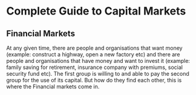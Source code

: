 # Complete Guide to Capital Markets

## Financial Markets

At any given time, there are people and organisations that want money (example: construct a highway, open a new factory etc) and there are people and organisations that have money and want to invest it (example: family saving for retirement, insurance company with premiums, social security fund etc). 
The first group is willing to and able to pay the second group for the use of its capital. But how do they find each other, this is where the Financial markets come in.
